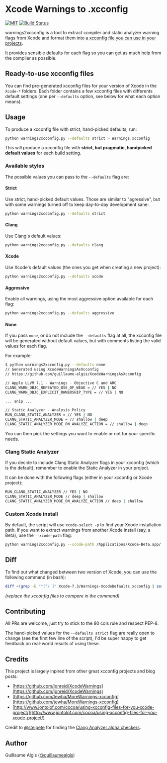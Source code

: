 # Xcode Warnings to .xcconfig

[![MIT](https://img.shields.io/github/license/guillaumealgis/XcodeWarningsAsXcconfig.svg)](https://tldrlegal.com/license/mit-license)
[![Build Status](https://img.shields.io/travis/guillaumealgis/XcodeWarningsAsXcconfig/master.svg)](https://travis-ci.org/guillaumealgis/XcodeWarningsAsXcconfig)

warnings2xcconfig is a tool to extract compiler and static analyzer warning flags from Xcode and format them into [a xcconfig file you can use in your projects](http://www.jontolof.com/cocoa/using-xcconfig-files-for-you-xcode-project/).

It provides sensible defaults for each flag so you can get as much help from the compiler as possible.

## Ready-to-use xcconfig files

You can find pre-generated xcconfig files for your version of Xcode in the `Xcode-*` folders. Each folder contains a few xcconfig files with differents default settings (one per `--defaults` option, see below for what each option means).

## Usage

To produce a xcconfig file with strict, hand-picked defaults, run:

```bash
python warnings2xcconfig.py --defaults strict > Warnings.xcconfig
```

This will produce a xcconfig file with **strict, but pragmatic, handpicked default values** for each build setting.


### Available styles

The possible values you can pass to the `--defaults` flag are:

#### Strict

Use strict, hand-picked default values. Those are similar to "agressive", but with some warnings turned off to keep day-to-day development sane:

```bash
python warnings2xcconfig.py --defaults strict
```

#### Clang

Use Clang's default values:

```bash
python warnings2xcconfig.py --defaults clang
```

#### Xcode

Use Xcode's default values (the ones you get when creating a new project):

```bash
python warnings2xcconfig.py --defaults xcode
```

#### Aggressive

Enable all warnings, using the most aggressive option available for each flag:

```bash
python warnings2xcconfig.py --defaults aggressive
```

#### None

If you pass `none`, or do not include the `--defaults` flag at all, the xcconfig file will be generated without default values, but with comments listing the valid values for each flag.

For example:

```bash
$ python warnings2xcconfig.py --defaults none
// Generated using XcodeWarningsAsXcconfig
// https://github.com/guillaume-algis/XcodeWarningsAsXcconfig

// Apple LLVM 7.1 - Warnings - Objective C and ARC
CLANG_WARN_OBJC_REPEATED_USE_OF_WEAK = // YES | NO
CLANG_WARN_OBJC_EXPLICIT_OWNERSHIP_TYPE = // YES | NO

... snip ...

// Static Analyzer - Analysis Policy
RUN_CLANG_STATIC_ANALYZER = // YES | NO
CLANG_STATIC_ANALYZER_MODE = // shallow | deep
CLANG_STATIC_ANALYZER_MODE_ON_ANALYZE_ACTION = // shallow | deep
```

You can then pick the settings you want to enable or not for your specific needs.

### Clang Static Analyzer

If you decide to include Clang Static Analyzer flags in your xcconfig (which is the default), remember to enable the Static Analyzer in your project.

It can be done with the following flags (either in your xcconfig or Xcode project): 

```bash
RUN_CLANG_STATIC_ANALYZER // YES | NO
CLANG_STATIC_ANALYZER_MODE // deep | shallow
CLANG_STATIC_ANALYZER_MODE_ON_ANALYZE_ACTION // deep | shallow
```

### Custom Xcode install

By default, the script will use `xcode-select -p` to find your Xcode installation path. If you want to extract warnings from another Xcode install (say, a Beta), use the `--xcode-path` flag:

```bash
python warnings2xcconfig.py --xcode-path /Applications/Xcode-Beta.app/
```

## Diff

To find out what changed between two version of Xcode, you can use the following command (in bash):

```bash
diff <(grep -E "^[^/ ]" Xcode-7.3/Warnings-XcodeDefaults.xcconfig | sort) <(grep -E "^[^/ ]" Xcode-10.0/Warnings-XcodeDefaults.xcconfig | sort)
```

*(replace the xcconfig files to compare in the command)*

## Contributing

All PRs are welcome, just try to stick to the 80 cols rule and respect PEP-8.

The hand-picked values for the `--defaults strict` flag are really open to change (see the first few line of the script), I'd be super happy to get feedback on real-world results of using these.

## Credits

This project is largely inpired from other great xcconfig projects and blog posts:

- [https://github.com/jonreid/XcodeWarnings](https://github.com/jonreid/XcodeWarnings)
- [https://github.com/tewha/MoreWarnings-xcconfig](https://github.com/tewha/MoreWarnings-xcconfig)
- [http://www.jontolof.com/cocoa/using-xcconfig-files-for-you-xcode-project/](http://www.jontolof.com/cocoa/using-xcconfig-files-for-you-xcode-project/)

Credit to [@steipete](https://twitter.com/steipete) for finding the [Clang Analyzer alpha checkers](https://gist.github.com/steipete/86c4db2cda22aa7427bb453907885c1f).

## Author

Guillaume Algis ([@guillaumealgis](https://twitter.com/guillaumealgis))
